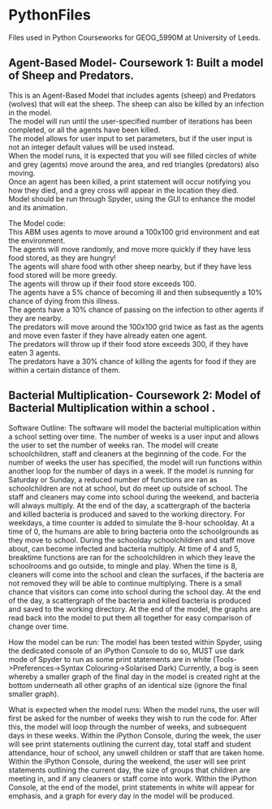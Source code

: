 # PythonFiles
Files used in Python Courseworks for GEOG_5990M at University of Leeds. 

## Agent-Based Model- Coursework 1: Built a model of Sheep and Predators.

This is an Agent-Based Model that includes agents (sheep) and Predators (wolves) that will eat the sheep. The sheep can also be killed by an infection in the model. <br>
The model will run until the user-specified number of iterations has been completed, or all the agents have been killed.<br>
The model allows for user input to set parameters, but if the user input is not an integer default values will be used instead.<br>
When the model runs, it is expected that you will see filled circles of white and grey (agents) move around the area, and red triangles (predators) also moving. <br>
Once an agent has been killed, a print statement will occur notifying you how they died, and a grey cross will appear in the location they died.<br>
Model should be run through Spyder, using the GUI to enhance the model and its animation. <br>

The Model code: <br>
This ABM uses agents to move around a 100x100 grid environment and eat the environment. <br>
The agents will move randomly, and move more quickly if they have less food stored, as they are hungry! <br>
The agents will share food with other sheep nearby, but if they have less food stored will be more greedy.<br>
The agents will throw up if their food store exceeds 100. <br>
The agents have a 5% chance of becoming ill and then subsequently a 10% chance of dying from this illness. <br>
The agents have a 10% chance of passing on the infection to other agents if they are nearby. <br> 
The predators will move around the 100x100 grid twice as fast as the agents and move even faster if they have already eaten one agent.<br>
The predators will throw up if their food store exceeds 300, if they have eaten 3 agents.<br>
The predators have a 30% chance of killing the agents for food if they are within a certain distance of them. <br>

## Bacterial Multiplication- Coursework 2: Model of Bacterial Multiplication within a school .

Software Outline:
The software will model the bacterial multiplication within a school setting over time. The number of weeks is a user input and allows the user to set the number of weeks ran.
The model will create schoolchildren, staff and cleaners at the beginning of the code. 
For the number of weeks the user has specified, the model will run functions within another loop for the number of days in a week.
If the model is running for Saturday or Sunday, a reduced number of functions are ran as schoolchildren are not at school, but do meet up outside of school.
The staff and cleaners may come into school during the weekend, and bacteria will always multiply. 
At the end of the day, a scattergraph of the bacteria and killed bacteria is produced and saved to the working directory.
For weekdays, a time counter is added to simulate the 8-hour schoolday. At a time of 0, the humans are able to bring bacteria onto the schoolgrounds as they move to school.
During the schoolday schoolchildren and staff move about, can become infected and bacteria multiply. 
At time of 4 and 5, breaktime functions are ran for the schoolchildren in which they leave the schoolrooms and go outside, to mingle and play. 
When the time is 8, cleaners will come into the school and clean the surfaces, if the bacteria are not removed they will be able to continue multiplying.
There is a small chance that visitors can come into school during the school day.
At the end of the day, a scattergraph of the bacteria and killed bacteria is produced and saved to the working directory.
At the end of the model, the graphs are read back into the model to put them all together for easy comparison of change over time.

How the model can be run:
The model has been tested within Spyder, using the dedicated console of an iPython Console to do so, MUST use dark mode of Spyder to run as some print statements are in white (Tools->Preferences->Syntax Colouring->Solarised Dark)
Currently, a bug is seen whereby a smaller graph of the final day in the model is created right at the bottom underneath all other graphs of an identical size (ignore the final smaller graph).

What is expected when the model runs:
When the model runs, the user will first be asked for the number of weeks they wish to run the code for.
After this, the model will loop through the number of weeks, and subsequent days in these weeks.
Within the iPython Console, during the week, the user will see print statements outlining the current day, total staff and student attendance, hour of school, any unwell children or staff that are taken home.
Within the iPython Console, during the weekend, the user will see print statements outlining the current day, the size of groups that children are meeting in, and if any cleaners or staff come into work.
WIthin the iPython Console, at the end of the model, print statements in white will appear for emphasis, and a graph for every day in the model will be produced. 

